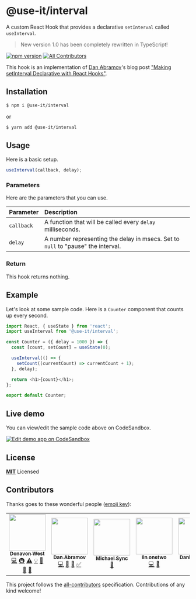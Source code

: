 # @use-it/interval

A custom React Hook that provides a declarative `setInterval` called `useInterval`.

> New version 1.0 has been completely rewritten in TypeScript!

[![npm version](https://badge.fury.io/js/%40use-it%2Finterval.svg)](https://badge.fury.io/js/%40use-it%2Finterval)
[![All Contributors](https://img.shields.io/badge/all_contributors-4-orange.svg?style=flat-square)](#contributors)

This hook is an implementation of [Dan Abramov](https://github.com/gaearon)'s blog post
["Making setInterval Declarative with React Hooks"](https://overreacted.io/making-setinterval-declarative-with-react-hooks/).

## Installation

```bash
$ npm i @use-it/interval
```

or

```bash
$ yarn add @use-it/interval
```

## Usage

Here is a basic setup.

```js
useInterval(callback, delay);
```

### Parameters

Here are the parameters that you can use.

| Parameter  | Description                                                                      |
| :--------- | :------------------------------------------------------------------------------- |
| `callback` | A function that will be called every `delay` milliseconds.                       |
| `delay`    | A number representing the delay in msecs. Set to `null` to "pause" the interval. |

### Return

This hook returns nothing.

## Example

Let's look at some sample code. Here is a `Counter` component that counts up every second.

```js
import React, { useState } from 'react';
import useInterval from '@use-it/interval';

const Counter = ({ delay = 1000 }) => {
  const [count, setCount] = useState(0);

  useInterval(() => {
    setCount((currentCount) => currentCount + 1);
  }, delay);

  return <h1>{count}</h1>;
};

export default Counter;
```

## Live demo

You can view/edit the sample code above on CodeSandbox.

[![Edit demo app on CodeSandbox](https://codesandbox.io/static/img/play-codesandbox.svg)](https://codesandbox.io/s/2n542qnzr)

## License

**[MIT](LICENSE)** Licensed

## Contributors

Thanks goes to these wonderful people ([emoji key](https://allcontributors.org/docs/en/emoji-key)):

<!-- ALL-CONTRIBUTORS-LIST:START - Do not remove or modify this section -->
<!-- prettier-ignore-start -->
<!-- markdownlint-disable -->
<table>
  <tr>
    <td align="center"><a href="http://donavon.com"><img src="https://avatars3.githubusercontent.com/u/887639?v=4" width="100px;" alt=""/><br /><sub><b>Donavon West</b></sub></a><br /><a href="https://github.com/donavon/use-interval/commits?author=donavon" title="Code">💻</a> <a href="#infra-donavon" title="Infrastructure (Hosting, Build-Tools, etc)">🚇</a> <a href="https://github.com/donavon/use-interval/commits?author=donavon" title="Tests">⚠️</a> <a href="#example-donavon" title="Examples">💡</a> <a href="#maintenance-donavon" title="Maintenance">🚧</a> <a href="https://github.com/donavon/use-interval/pulls?q=is%3Apr+reviewed-by%3Adonavon" title="Reviewed Pull Requests">👀</a> <a href="#tool-donavon" title="Tools">🔧</a></td>
    <td align="center"><a href="http://twitter.com/dan_abramov"><img src="https://avatars0.githubusercontent.com/u/810438?v=4" width="100px;" alt=""/><br /><sub><b>Dan Abramov</b></sub></a><br /><a href="https://github.com/donavon/use-interval/commits?author=gaearon" title="Code">💻</a> <a href="#blog-gaearon" title="Blogposts">📝</a> <a href="#ideas-gaearon" title="Ideas, Planning, & Feedback">🤔</a> <a href="#tutorial-gaearon" title="Tutorials">✅</a></td>
    <td align="center"><a href="http://michaelsync.net"><img src="https://avatars1.githubusercontent.com/u/192911?v=4" width="100px;" alt=""/><br /><sub><b>Michael Sync</b></sub></a><br /><a href="https://github.com/donavon/use-interval/issues?q=author%3Amichaelsync" title="Bug reports">🐛</a></td>
    <td align="center"><a href="https://onetwo.ren"><img src="https://avatars1.githubusercontent.com/u/3746270?v=4" width="100px;" alt=""/><br /><sub><b>lin onetwo</b></sub></a><br /><a href="https://github.com/donavon/use-interval/commits?author=linonetwo" title="Code">💻</a> <a href="https://github.com/donavon/use-interval/issues?q=author%3Alinonetwo" title="Bug reports">🐛</a></td>
    <td align="center"><a href="http://daniel-lauzon.com/"><img src="https://avatars0.githubusercontent.com/u/326183?v=4" width="100px;" alt=""/><br /><sub><b>Daniel Lauzon</b></sub></a><br /><a href="https://github.com/donavon/use-interval/commits?author=daneroo" title="Code">💻</a></td>
  </tr>
</table>

<!-- markdownlint-enable -->
<!-- prettier-ignore-end -->

<!-- ALL-CONTRIBUTORS-LIST:END -->

This project follows the [all-contributors](https://github.com/all-contributors/all-contributors) specification. Contributions of any kind welcome!
